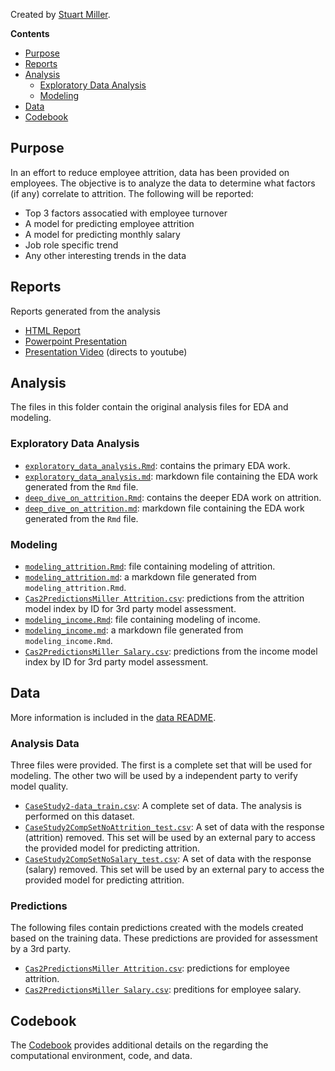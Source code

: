 
Created by [Stuart Miller](https://github.com/sjmiller8182).

**Contents**
* [Purpose](#Purpose)
* [Reports](#Reports)
* [Analysis](#Analysis)
  * [Exploratory Data Analysis](#EDA)
  * [Modeling](#Modeling)
* [Data](#Data)
* [Codebook](#Codebook)

## Purpose <a name="Purpose"></a>

In an effort to reduce employee attrition, data has been provided on employees. The objective is to analyze the data to determine what factors (if any) correlate to attrition. The following will be reported:

 * Top 3 factors assocatied with employee turnover
 * A model for predicting employee attrition
 * A model for predicting monthly salary
 * Job role specific trend
 * Any other interesting trends in the data

## Reports <a name="Reports"></a>

Reports generated from the analysis

* [HTML Report](./reports/CaseStudy2DDS.html)
* [Powerpoint Presentation](./reports/AttritionAnalysis.pdf)  
* [Presentation Video](https://www.youtube.com/watch?v=QXD0BcmQ6LU) (directs to youtube)

## Analysis  <a name="Analysis"></a>

The files in this folder contain the original analysis files for EDA and modeling.

### Exploratory Data Analysis <a name="EDA"></a>

* [`exploratory_data_analysis.Rmd`](./analysis/exploratory_data_analysis/exporatory_data_analysis.Rmd): contains the primary EDA work.
* [`exploratory_data_analysis.md`](./analysis/exploratory_data_analysis/exporatory_data_analysis.md): markdown file containing the EDA work generated from the `Rmd` file.
* [`deep_dive_on_attrition.Rmd`](./analysis/exploratory_data_analysis/deep_dive_on_attrition.Rmd): contains the deeper EDA work on attrition.
* [`deep_dive_on_attrition.md`](./analysis/exploratory_data_analysis/deep_dive_on_attrition.md): markdown file containing the EDA work generated from the `Rmd` file.

### Modeling <a name="Modeling"></a>

* [`modeling_attrition.Rmd`](./analysis/modeling/modeling_attrition.Rmd): file containing modeling of attrition.
* [`modeling_attrition.md`](./analysis/modeling/modeling_attrition.md): a markdown file generated from `modeling_attrition.Rmd`.
* [`Cas2PredictionsMiller Attrition.csv`](./Cas2PredictionsMiller%20Attrition.csv): predictions from the attrition model index by ID for 3rd party model assessment.
* [`modeling_income.Rmd`](./analysis/modeling/modeling_income.Rmd): file containing modeling of income.
* [`modeling_income.md`](./analysis/modeling/modeling_income.md): a markdown file generated from `modeling_income.Rmd`.
* [`Cas2PredictionsMiller Salary.csv`](./Cas2PredictionsMiller%20Salary.csv): predictions from the income model index by ID for 3rd party model assessment.

## Data <a name="Data"></a>

More information is included in the [data README](./analysis/data/README.md).

### Analysis Data

Three files were provided. The first is a complete set that will be used for modeling. The other two will be used by a independent party to verify model quality.

 * [`CaseStudy2-data_train.csv`](./analysis/data/CaseStudy2-data_train.csv): A complete set of data. The analysis is performed on this dataset.
 * [`CaseStudy2CompSetNoAttrition_test.csv`](./analysis/data/CaseStudy2CompSetNoAttrition_test.csv): A set of data with the response (attrition) removed. This set will be used by an external pary to access the provided model for predicting attrition.
 * [`CaseStudy2CompSetNoSalary_test.csv`](./analysis/data/CaseStudy2CompSetNoSalary_test.csv): A set of data with the response (salary) removed. This set will be used by an external pary to access the provided model for predicting attrition.

### Predictions

The following files contain predictions created with the models created based on the training data. These predictions are provided for assessment by a 3rd party.

* [`Cas2PredictionsMiller Attrition.csv`](./Cas2PredictionsMiller%20Attrition.csv): predictions for employee attrition.
* [`Cas2PredictionsMiller Salary.csv`](./Cas2PredictionsMiller%20Salary.csv): preditions for employee salary.

## Codebook <a name="Codebook"></a>

The [Codebook](./CodeBook.md) provides additional details on the regarding the computational environment, code, and data.
